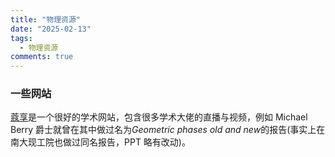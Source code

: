 ```yaml
---
title: "物理资源"
date: "2025-02-13"
tags:
  - 物理资源
comments: true
---
```


### 一些网站

[蔻享](https://www.koushare.com/)是一个很好的学术网站，包含很多学术大佬的直播与视频，例如 Michael Berry 爵士就曾在其中做过名为*Geometric phases old and new*的报告(事实上在南大现工院也做过同名报告，PPT 略有改动)。
